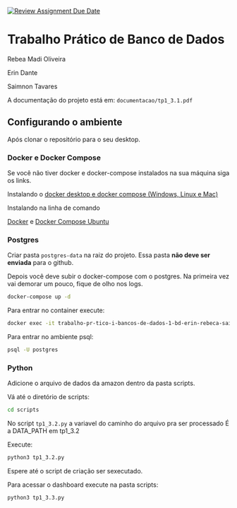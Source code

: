 [![Review Assignment Due Date](https://classroom.github.com/assets/deadline-readme-button-22041afd0340ce965d47ae6ef1cefeee28c7c493a6346c4f15d667ab976d596c.svg)](https://classroom.github.com/a/zixaop7v)

# Trabalho Prático de Banco de Dados
Rebea Madi Oliveira

Erin Dante

Saimnon Tavares

A documentação do projeto está em: `documentacao/tp1_3.1.pdf`

## Configurando o ambiente
Após clonar o repositório para o seu desktop.

### Docker e Docker Compose
Se você não tiver docker e docker-compose instalados na sua máquina siga os links.

Instalando o [docker desktop e docker compose (Windows, Linux e Mac)](https://www.docker.com/products/docker-desktop/)

Instalando na linha de comando

[Docker](https://www.digitalocean.com/community/tutorials/how-to-install-and-use-docker-on-ubuntu-20-04-pt) e [Docker Compose Ubuntu](https://www.digitalocean.com/community/tutorials/how-to-install-and-use-docker-compose-on-ubuntu-20-04-pt)

### Postgres

Criar pasta `postgres-data` na raiz do projeto. Essa pasta **não deve ser enviada** para o github.

Depois você deve subir o docker-compose com o postgres. Na primeira vez vai demorar um pouco, fique de olho nos logs.

```bash
docker-compose up -d
```

Para entrar no container execute:
```bash
docker exec -it trabalho-pr-tico-i-bancos-de-dados-1-bd-erin-rebeca-saimon_postgres_1 sh
```
Para entrar no ambiente psql:
```bash
psql -U postgres
```

### Python

Adicione o arquivo de dados da amazon dentro da pasta scripts.

Vá até o diretório de scripts:
```bash
cd scripts
```

No script `tp1_3.2.py` a variavel do caminho do arquivo pra ser processado
É a DATA_PATH em tp1_3.2

Execute:
```bash
python3 tp1_3.2.py
```
Espere até o script de criação ser sexecutado.

Para acessar o dashboard execute na pasta scripts:
```bash
python3 tp1_3.3.py
```
